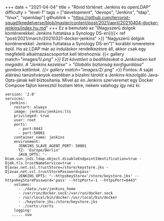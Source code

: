 +++
date = "2021-04-04"
title = "Rövid történet: Jenkins és openLDAP"
difficulty = "level-1"
tags = ["development", "devops", "Jenkins", "ldap", "linux", "openldap"]
githublink = "https://github.com/terrorist-squad/knedelverse/blob/master/content/post/2021/april/20210404-docker-jenkins/index.hu.md"
+++
Ez a bemutató az "[Nagyszerű dolgok konténerekkel: Jenkins futtatása a Synology DS-en]({{< ref "post/2021/march/20210321-docker-jenkins" >}} "Nagyszerű dolgok konténerekkel: Jenkins futtatása a Synology DS-en")" korábbi ismereteire épül. Ha az LDAP már az induláskor rendelkezésre áll, akkor csak egy megfelelő alkalmazáscsoportot kell létrehoznia:
{{< gallery match="images/1/*.png" >}}
Ezt követően a beállításokat a Jenkinsben kell megadni. A "Jenkins kezelése" > "Globális biztonság konfigurálása" gombra kattintok.
{{< gallery match="images/2/*.png" >}}
Fontos: A saját aláírású tanúsítványok esetében a bizalmi tárolót a Jenkins-kiszolgáló Java-Opts-jának kell biztosítania. Mivel az én Jenkins szerveremet egy Docker Compose fájlon keresztül hoztam létre, nekem valahogy így néz ki:
```
version: '2.0'
services:
  jenkins:
    restart: always
    image: jenkins/jenkins:lts
    privileged: true
    user: root
    ports:
      - port:8443
      - port:50001
    container_name: jenkins
    environment:
      JENKINS_SLAVE_AGENT_PORT: 50001
      TZ: 'Europe/Berlin'
      JAVA_OPTS: '-Dcom.sun.jndi.ldap.object.disableEndpointIdentification=true -Djdk.tls.trustNameService=true -Djavax.net.ssl.trustStore=/store/keystore.jks -Djavax.net.ssl.trustStorePassword=pass'
      JENKINS_OPTS: "--httpsKeyStore='/store/keystore.jks' --httpsKeyStorePassword='pass' --httpPort=-1 --httpsPort=8443"
    volumes:
      - ./data:/var/jenkins_home
      - /var/run/docker.sock:/var/run/docker.sock
      - /usr/local/bin/docker:/usr/local/bin/docker
      - ./keystore.jks:/store/keystore.jks
      - ./certs:/certs
    logging:
   ..... usw

   ```